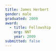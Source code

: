 ```yaml
---
title: James Herbert
gender: male
graduated: 2009
award: 
  - title: Fellowship
    org: NNT
    year: 2009
submitted: false
---
```


